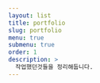 ```yaml
---
layout: list
title: portfolio
slug: portfolio
menu: true
submenu: true
order: 1
description: >
  작업했던것들을 정리해둡니다.
---
```

